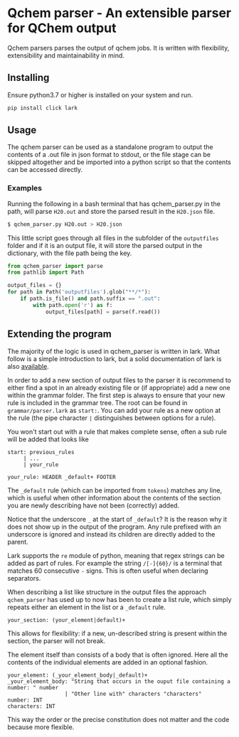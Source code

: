 # Qchem parser - An extensible parser for QChem output

Qchem parsers parses the output of qchem jobs. It is written with flexibility,
extensibility and maintainability in mind.

## Installing
Ensure python3.7 or higher is installed on your system and run.

```bash
pip install click lark
```

## Usage
The qchem parser can be used as a standalone program to output the contents of
a .out file in json format to stdout, or the file stage can be skipped
altogether and be imported into a python script so that the contents can be
accessed directly. 

### Examples
Running the following in a bash terminal that has qchem_parser.py in the path,
will parse `H20.out` and store the parsed result in the `H20.json` file.
```bash
$ qchem_parser.py H20.out > H20.json
```

This little script goes through all files in the subfolder of the `outputfiles`
folder and if it is an output file, it will store the parsed output in the
dictionary, with the file path being the key.
```python
from qchem_parser import parse
from pathlib import Path

output_files = {}
for path in Path('outputfiles').glob("**/*"):
    if path.is_file() and path.suffix == ".out":
        with path.open('r') as f:
            output_files[path] = parse(f.read())
```

## Extending the program
The majority of the logic is used in qchem_parser is written in lark. What
follow is a simple introduction to lark, but a solid documentation of lark is
also [available](https://lark-parser.readthedocs.io/en/latest/).

In order to add a new section of output files to the parser it is recommend to
either find a spot in an already existing file or (if appropriate) add a new one
within the grammar folder. The first step is always to ensure that your new rule
is included in the grammar tree. The root can be found in `grammar/parser.lark`
as `start:`. You can add your rule as a new option at the rule (the pipe
character `|` distinguishes between options for a rule).

You won't start out with a rule that makes complete sense, often a sub rule will
be added that looks like
```
start: previous_rules
     | ...
     | your_rule

your_rule: HEADER _default+ FOOTER
```

The `_default` rule (which can be imported from `tokens`) matches any line,
which is useful when other information about the contents of the section you are
newly describing have not been (correctly) added. 

Notice that the underscore `_` at the start of `_default`? It is the reason why
it does not show up in the output of the program. Any rule prefixed with an
underscore is ignored and instead its children are directly added to the parent. 

Lark supports the `re` module of python, meaning that regex strings can be added
as part of rules. For example the string `/[-]{60}/` is a terminal that matches
60 consecutive `-` signs. This is often useful when declaring separators.

When describing a list like structure in the output files the approach
`qchem_parser` has used up to now has been to create a list rule, which
simply repeats either an element in the list or a `_default` rule.

```
your_section: (your_element|default)+
```

This allows for flexibility: if a new, un-described string is present within the
section, the parser will not break. 

The element itself than consists of a body that is often ignored. Here all the
contents of the individual elements are added in an optional fashion.
```
your_element: (_your_element_body|_default)+
_your_element_body: "String that occurs in the ouput file containing a number: " number
                  | "Other line with" characters "characters"
number: INT
characters: INT
```
This way the order or the precise constitution does not matter and the code
because more flexible. 

